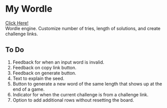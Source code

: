 # My Wordle
[Click Here!](https://phinziegler.github.io/My-Wordle/)<br>
Wordle engine. Customize number of tries, length of solutions, and create challenge links.

## To Do
<ol>
  <li>Feedback for when an input word is invalid.</li>
  <li>Feedback on copy link button.</li>
  <li>Feedback on generate button.</li>
  <li>Text to explain the seed.</li>
  <li>Button to generate a new word of the same length that shows up at the end of a game.</li>
  <li>Indicator for when the current challenge is from a challenge link.</li>
  <li>Option to add additional rows without resetting the board.</li>
</ol>
